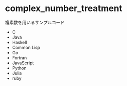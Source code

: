 # complex_number_treatment
複素数を用いるサンプルコード

 * C
 * Java 
 * Haskell
 * Common Lisp
 * Go
 * Fortran 
 * JavaScript 
 * Python
 * Julia
 * ruby

 

